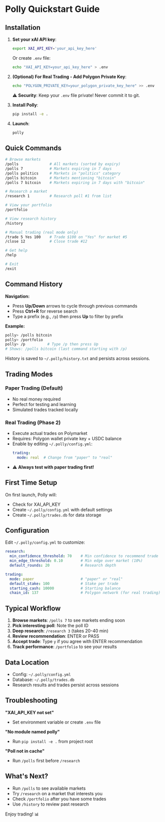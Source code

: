 # Polly Quickstart Guide

## Installation

1. **Set your xAI API key**:
   ```bash
   export XAI_API_KEY='your_api_key_here'
   ```
   
   Or create `.env` file:
   ```bash
   echo "XAI_API_KEY=your_api_key_here" > .env
   ```

2. **(Optional) For Real Trading - Add Polygon Private Key**:
   ```bash
   echo "POLYGON_PRIVATE_KEY=your_polygon_private_key_here" >> .env
   ```
   ⚠️ **Security**: Keep your `.env` file private! Never commit it to git.

3. **Install Polly**:
   ```bash
   pip install -e .
   ```

4. **Launch**:
   ```bash
   polly
   ```

## Quick Commands

```bash
# Browse markets
/polls              # All markets (sorted by expiry)
/polls 7            # Markets expiring in 7 days
/polls politics     # Markets in "politics" category
/polls bitcoin      # Markets mentioning "bitcoin"
/polls 7 bitcoin    # Markets expiring in 7 days with "bitcoin"

# Research a market
/research 1         # Research poll #1 from list

# View your portfolio
/portfolio

# View research history
/history

# Manual trading (real mode only)
/trade 5 Yes 100    # Trade $100 on "Yes" for market #5
/close 12           # Close trade #12

# Get help
/help

# Exit
/exit
```

## Command History

**Navigation:**
- Press **Up/Down** arrows to cycle through previous commands
- Press **Ctrl+R** for reverse search
- Type a prefix (e.g., `/p`) then press **Up** to filter by prefix

**Example:**
```bash
polly> /polls bitcoin
polly> /portfolio  
polly> /p          # Type /p then press Up
# Shows: /polls bitcoin (last command starting with /p)
```

History is saved to `~/.polly/history.txt` and persists across sessions.

## Trading Modes

### Paper Trading (Default)
- No real money required
- Perfect for testing and learning
- Simulated trades tracked locally

### Real Trading (Phase 2)
- Execute actual trades on Polymarket
- Requires: Polygon wallet private key + USDC balance
- Enable by editing `~/.polly/config.yml`:
  ```yaml
  trading:
    mode: real  # Change from "paper" to "real"
  ```
- ⚠️ **Always test with paper trading first!**

## First Time Setup

On first launch, Polly will:
- Check for XAI_API_KEY
- Create `~/.polly/config.yml` with default settings
- Create `~/.polly/trades.db` for data storage

## Configuration

Edit `~/.polly/config.yml` to customize:

```yaml
research:
  min_confidence_threshold: 70    # Min confidence to recommend trade
  min_edge_threshold: 0.10        # Min edge over market (10%)
  default_rounds: 20              # Research depth

trading:
  mode: paper                     # "paper" or "real"
  default_stake: 100              # Stake per trade
  starting_cash: 10000            # Starting balance
  chain_id: 137                   # Polygon network (for real trading)
```

## Typical Workflow

1. **Browse markets**: `/polls 7` to see markets ending soon
2. **Pick interesting poll**: Note the poll ID
3. **Deep research**: `/research 3` (takes 20-40 min)
4. **Review recommendation**: ENTER or PASS
5. **Accept trade**: Type `y` if you agree with ENTER recommendation
6. **Track performance**: `/portfolio` to see your results

## Data Location

- Config: `~/.polly/config.yml`
- Database: `~/.polly/trades.db`
- Research results and trades persist across sessions

## Troubleshooting

**"XAI_API_KEY not set"**
- Set environment variable or create `.env` file

**"No module named polly"**
- Run `pip install -e .` from project root

**"Poll not in cache"**
- Run `/polls` first before `/research`

## What's Next?

- Run `/polls` to see available markets
- Try `/research` on a market that interests you
- Check `/portfolio` after you have some trades
- Use `/history` to review past research

Enjoy trading! 📊

